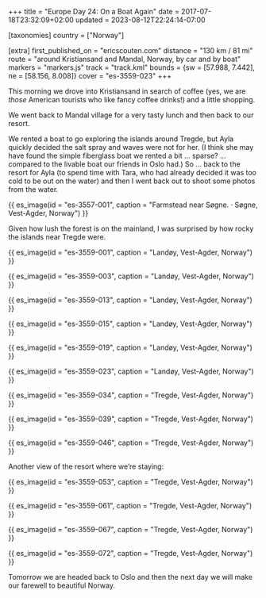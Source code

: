 +++
title = "Europe Day 24: On a Boat Again"
date = 2017-07-18T23:32:09+02:00
updated = 2023-08-12T22:24:14-07:00

[taxonomies]
country = ["Norway"]

[extra]
first_published_on = "ericscouten.com"
distance = "130 km / 81 mi"
route = "around Kristiansand and Mandal, Norway, by car and by boat"
markers = "markers.js"
track = "track.kml"
bounds = {sw = [57.988, 7.442], ne = [58.156, 8.008]}
cover = "es-3559-023"
+++

This morning we drove into Kristiansand in search of coffee (yes, we are _those_ American tourists who like fancy coffee drinks!) and a little shopping.

<!-- more -->

We went back to Mandal village for a very tasty lunch and then back to our resort.

We rented a boat to go exploring the islands around Tregde, but Ayla quickly decided the salt spray and waves were not for her. (I think she may have found the simple fiberglass boat we rented a bit ... sparse? ... compared to the livable boat our friends in Oslo had.) So ... back to the resort for Ayla (to spend time with Tara, who had already decided it was too cold to be out on the water) and then I went back out to shoot some photos from the water.

{{ es_image(id = "es-3557-001", caption = "Farmstead near Søgne. · Søgne, Vest-Agder, Norway") }}

Given how lush the forest is on the mainland, I was surprised by how rocky the islands near Tregde were.

{{ es_image(id = "es-3559-001", caption = "Landøy, Vest-Agder, Norway") }}

{{ es_image(id = "es-3559-003", caption = "Landøy, Vest-Agder, Norway") }}

{{ es_image(id = "es-3559-013", caption = "Landøy, Vest-Agder, Norway") }}

{{ es_image(id = "es-3559-015", caption = "Landøy, Vest-Agder, Norway") }}

{{ es_image(id = "es-3559-019", caption = "Landøy, Vest-Agder, Norway") }}

{{ es_image(id = "es-3559-023", caption = "Landøy, Vest-Agder, Norway") }}

{{ es_image(id = "es-3559-034", caption = "Tregde, Vest-Agder, Norway") }}

{{ es_image(id = "es-3559-039", caption = "Tregde, Vest-Agder, Norway") }}

{{ es_image(id = "es-3559-046", caption = "Tregde, Vest-Agder, Norway") }}

Another view of the resort where we’re staying:

{{ es_image(id = "es-3559-053", caption = "Tregde, Vest-Agder, Norway") }}

{{ es_image(id = "es-3559-061", caption = "Tregde, Vest-Agder, Norway") }}

{{ es_image(id = "es-3559-067", caption = "Tregde, Vest-Agder, Norway") }}

{{ es_image(id = "es-3559-072", caption = "Tregde, Vest-Agder, Norway") }}

Tomorrow we are headed back to Oslo and then the next day we will make our farewell to beautiful Norway.
